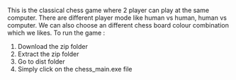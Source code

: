 This is the classical chess game where 2 player can play at the same computer.
There are different player mode like human vs human, human vs computer.
We can also choose an different chess board colour combination which we likes.
To run the game :
  1. Download the zip folder
  2. Extract the zip folder
  3. Go to dist folder
  4. Simply click on the chess_main.exe file
